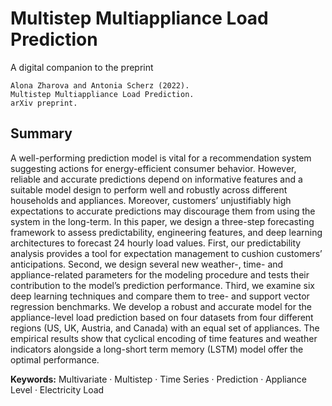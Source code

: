 # Multistep Multiappliance Load Prediction

A digital companion to the preprint 

```
Alona Zharova and Antonia Scherz (2022). 
Multistep Multiappliance Load Prediction.
arXiv preprint.
```

## Summary 

A well-performing prediction model is vital for a recommendation system suggesting actions for
energy-efficient consumer behavior. However, reliable and accurate predictions depend on informative
features and a suitable model design to perform well and robustly across different households
and appliances. Moreover, customers’ unjustifiably high expectations to accurate predictions may
discourage them from using the system in the long-term. In this paper, we design a three-step forecasting
framework to assess predictability, engineering features, and deep learning architectures to
forecast 24 hourly load values. First, our predictability analysis provides a tool for expectation management
to cushion customers’ anticipations. Second, we design several new weather-, time- and
appliance-related parameters for the modeling procedure and tests their contribution to the model’s
prediction performance. Third, we examine six deep learning techniques and compare them to
tree- and support vector regression benchmarks. We develop a robust and accurate model for the
appliance-level load prediction based on four datasets from four different regions (US, UK, Austria,
and Canada) with an equal set of appliances. The empirical results show that cyclical encoding of
time features and weather indicators alongside a long-short term memory (LSTM) model offer the
optimal performance.

**Keywords:** Multivariate · Multistep · Time Series · Prediction · Appliance Level · Electricity Load
